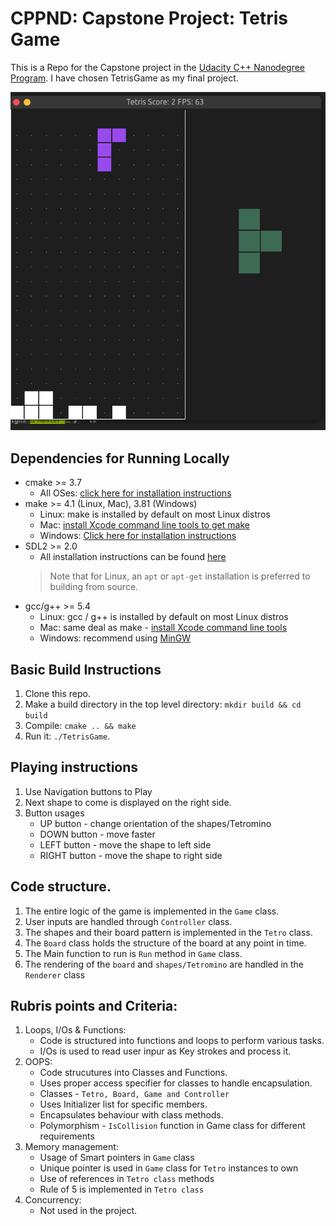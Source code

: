 # CPPND: Capstone Project: Tetris Game

This is a Repo for the Capstone project in the [Udacity C++ Nanodegree Program](https://www.udacity.com/course/c-plus-plus-nanodegree--nd213). I have chosen TetrisGame as my final project.

<img src="tetris_game.png"/>

## Dependencies for Running Locally
* cmake >= 3.7
  * All OSes: [click here for installation instructions](https://cmake.org/install/)
* make >= 4.1 (Linux, Mac), 3.81 (Windows)
  * Linux: make is installed by default on most Linux distros
  * Mac: [install Xcode command line tools to get make](https://developer.apple.com/xcode/features/)
  * Windows: [Click here for installation instructions](http://gnuwin32.sourceforge.net/packages/make.htm)
* SDL2 >= 2.0
  * All installation instructions can be found [here](https://wiki.libsdl.org/Installation)
  >Note that for Linux, an `apt` or `apt-get` installation is preferred to building from source. 
* gcc/g++ >= 5.4
  * Linux: gcc / g++ is installed by default on most Linux distros
  * Mac: same deal as make - [install Xcode command line tools](https://developer.apple.com/xcode/features/)
  * Windows: recommend using [MinGW](http://www.mingw.org/)

## Basic Build Instructions

1. Clone this repo.
2. Make a build directory in the top level directory: `mkdir build && cd build`
3. Compile: `cmake .. && make`
4. Run it: `./TetrisGame`.

## Playing instructions
1. Use Navigation buttons to Play
2. Next shape to come is displayed on the right side.
3. Button usages
   * UP button - change orientation of the shapes/Tetromino
   * DOWN button - move faster
   * LEFT button - move the shape to left side
   * RIGHT button - move the shape to right side

## Code structure.
1. The entire logic of the game is implemented in the `Game` class.
2. User inputs are handled through `Controller` class.
3. The shapes and their board pattern is implemented in the `Tetro` class.
4. The `Board` class holds the structure of the board at any point in time. 
5. The Main function to run is `Run` method in `Game` class.
6. The rendering of the `board` and `shapes/Tetromino` are handled in the `Renderer` class

## Rubris points and Criteria:
1. Loops, I/Os & Functions:
   * Code is structured into functions and loops to perform various tasks.
   * I/Os is used to read user inpur as Key strokes and process it.
3. OOPS:
   * Code strucutures into Classes and Functions.
   * Uses proper access specifier for classes to handle encapsulation.
   * Classes - `Tetro, Board, Game and Controller`
   * Uses Initializer list for specific members.
   * Encapsulates behaviour with class methods.
   * Polymorphism - `IsCollision` function in Game class for different requirements
3. Memory management:
   * Usage of Smart pointers in `Game` class
   * Unique pointer is used in `Game` class for `Tetro` instances to own
   * Use of references in `Tetro class` methods
   * Rule of 5 is implemented in `Tetro class`
4. Concurrency:
   * Not used in the project.
